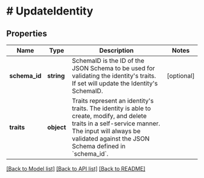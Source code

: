 # # UpdateIdentity

## Properties

Name | Type | Description | Notes
------------ | ------------- | ------------- | -------------
**schema_id** | **string** | SchemaID is the ID of the JSON Schema to be used for validating the identity&#39;s traits. If set will update the Identity&#39;s SchemaID. | [optional]
**traits** | **object** | Traits represent an identity&#39;s traits. The identity is able to create, modify, and delete traits in a self-service manner. The input will always be validated against the JSON Schema defined in &#x60;schema_id&#x60;. |

[[Back to Model list]](../../README.md#models) [[Back to API list]](../../README.md#endpoints) [[Back to README]](../../README.md)

